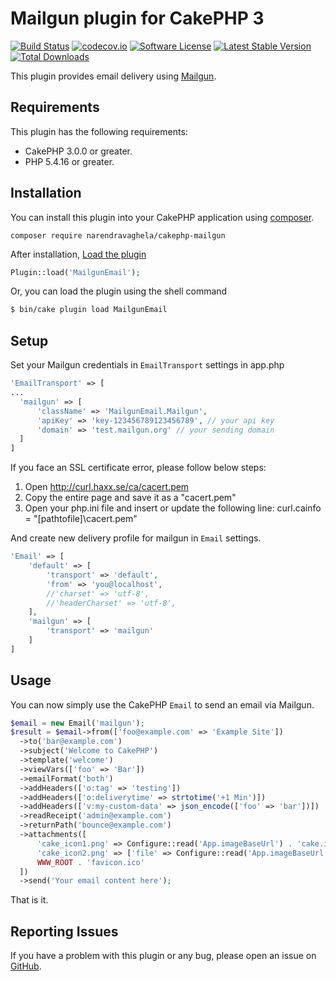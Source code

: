 # Mailgun plugin for CakePHP 3

[![Build Status](https://travis-ci.org/narendravaghela/cakephp-mailgun.svg?branch=master)](https://travis-ci.org/narendravaghela/cakephp-mailgun)
[![codecov.io](https://codecov.io/github/narendravaghela/cakephp-mailgun/coverage.svg?branch=master)](https://codecov.io/github/narendravaghela/cakephp-mailgun?branch=master)
[![Software License](https://img.shields.io/badge/license-MIT-brightgreen.svg?style=flat-square)](LICENSE)
[![Latest Stable Version](https://poser.pugx.org/narendravaghela/cakephp-mailgun/v/stable)](https://packagist.org/packages/narendravaghela/cakephp-mailgun)
[![Total Downloads](https://poser.pugx.org/narendravaghela/cakephp-mailgun/downloads)](https://packagist.org/packages/narendravaghela/cakephp-mailgun)

This plugin provides email delivery using [Mailgun](https://mailgun.com).

## Requirements

This plugin has the following requirements:

* CakePHP 3.0.0 or greater.
* PHP 5.4.16 or greater.

## Installation

You can install this plugin into your CakePHP application using [composer](http://getcomposer.org).

```
composer require narendravaghela/cakephp-mailgun
```

After installation, [Load the plugin](http://book.cakephp.org/3.0/en/plugins.html#loading-a-plugin)
```php
Plugin::load('MailgunEmail');
```
Or, you can load the plugin using the shell command
```sh
$ bin/cake plugin load MailgunEmail
```

## Setup

Set your Mailgun credentials in `EmailTransport` settings in app.php

```php
'EmailTransport' => [
...
  'mailgun' => [
      'className' => 'MailgunEmail.Mailgun',
      'apiKey' => 'key-123456789123456789', // your api key
      'domain' => 'test.mailgun.org' // your sending domain
  ]
]
```

If you face an SSL certificate error, please follow below steps:

1. Open http://curl.haxx.se/ca/cacert.pem  
2. Copy the entire page and save it as a "cacert.pem"  
3. Open your php.ini file and insert or update the following line: curl.cainfo = "[pathtofile]\cacert.pem"  

And create new delivery profile for mailgun in `Email` settings.

```php
'Email' => [
    'default' => [
        'transport' => 'default',
        'from' => 'you@localhost',
        //'charset' => 'utf-8',
        //'headerCharset' => 'utf-8',
    ],
    'mailgun' => [
        'transport' => 'mailgun'
    ]
]
```

## Usage

You can now simply use the CakePHP `Email` to send an email via Mailgun.

```php
$email = new Email('mailgun');
$result = $email->from(['foo@example.com' => 'Example Site'])
  ->to('bar@example.com')
  ->subject('Welcome to CakePHP')
  ->template('welcome')
  ->viewVars(['foo' => 'Bar'])
  ->emailFormat('both')
  ->addHeaders(['o:tag' => 'testing'])
  ->addHeaders(['o:deliverytime' => strtotime('+1 Min')])
  ->addHeaders(['v:my-custom-data' => json_encode(['foo' => 'bar'])])
  ->readReceipt('admin@example.com')
  ->returnPath('bounce@example.com')
  ->attachments([
      'cake_icon1.png' => Configure::read('App.imageBaseUrl') . 'cake.icon.png',
      'cake_icon2.png' => ['file' => Configure::read('App.imageBaseUrl') . 'cake.icon.png'],
      WWW_ROOT . 'favicon.ico'
  ])
  ->send('Your email content here');
```

That is it.

## Reporting Issues

If you have a problem with this plugin or any bug, please open an issue on [GitHub](https://github.com/narendravaghela/cakephp-mailgun/issues).
